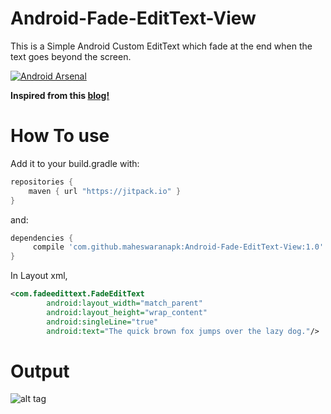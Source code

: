 # Android-Fade-EditText-View
This is a Simple Android Custom EditText which fade at the end when the text goes beyond the screen.

[![Android Arsenal](https://img.shields.io/badge/Android%20Arsenal-Android--Fade--EditText--View-green.svg?style=true)](https://android-arsenal.com/details/1/3228)

**Inspired from this [blog!](https://sriramramani.wordpress.com/2013/06/06/ellip-sis/)**

# **How To use**
Add it to your build.gradle with:
```gradle
repositories {
    maven { url "https://jitpack.io" }
}
```
and:

```gradle
dependencies {
     compile 'com.github.maheswaranapk:Android-Fade-EditText-View:1.0'
}
```

In Layout xml,
```xml
<com.fadeedittext.FadeEditText
        android:layout_width="match_parent"
        android:layout_height="wrap_content"
        android:singleLine="true"
        android:text="The quick brown fox jumps over the lazy dog."/>
```

# **Output**
![alt tag](https://github.com/maheswaranapk/Android-Fade-EditText-View/blob/master/demo/demo.gif)
